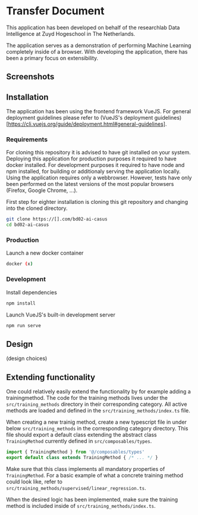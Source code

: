 # Transfer Document

This application has been developed on behalf of the researchlab Data Intelligence at Zuyd Hogeschool in The Netherlands.

The application serves as a demonstration of performing Machine Learning completely inside of a browser.
With developing the application, there has been a primary focus on extensibility.

## Screenshots

## Installation

The application has been using the frontend framework VueJS. For general deployment guidelines please refer to (VueJS's deployment guidelines)[https://cli.vuejs.org/guide/deployment.html#general-guidelines].

### Requirements

For cloning this repository it is advised to have git installed on your system. Deploying this application for production purposes it required to have docker installed. For development purposes it required to have node and npm installed, for building or additionaly serving the application locally.
Using the application requires only a webbrowser. However, tests have only been performed on the latest versions of the most popular browsers (Firefox, Google Chrome, ...).



First step for eighter installation is cloning this git repository and changing into the cloned directory.
```bash
git clone https://[].com/bd02-ai-casus
cd bd02-ai-casus
```

### Production

Launch a new docker container
```bash
docker (x)
```

### Development

Install dependencies
```bash
npm install
```

Launch VueJS's built-in development server
```bash
npm run serve
```

## Design

(design choices)

## Extending functionality

One could relatively easily extend the functionality by for example adding a trainingmethod. 
The code for the training methods lives under the `src/training_methods` directory in their corresponding category. All active methods are loaded and defined in the `src/training_methods/index.ts` file. 

When creating a new trainig method, create a new typescript file in under below `src/training_methods` in the corresponding category directory. This file should export a default class extending the abstract class `TrainingMethod` currently defined in `src/composables/types`. 

```ts
import { TrainingMethod } from '@/composables/types'
export default class extends TrainingMethod { /* ... */ }
```

Make sure that this class implements all mandatory properties of `TrainingMethod`.
For a basic example of what a concrete training method could look like, refer to `src/training_methods/supervised/linear_regression.ts`.

When the desired logic has been implemented, make sure the training method is included inside of `src/training_methods/index.ts`.